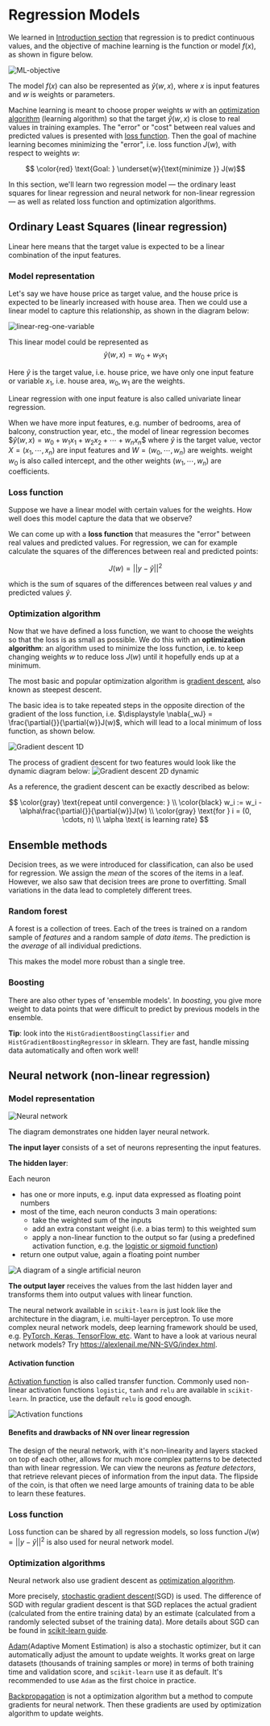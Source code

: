 # Regression Models

We learned in [Introduction section](1-intro.md) that regression is to predict continuous values, and the objective of machine learning is the function or model $f(x)$, as shown in figure below.

![ML-objective](image/1.1-ML-objective.png)

The model $f(x)$ can also be represented as $\hat{y}(w, x)$, where $x$ is input features and $w$ is weights or parameters.

Machine learning is meant to choose proper weights $w$ with an [optimization algorithm](https://en.wikipedia.org/wiki/Mathematical_optimization) (learning algorithm) so that the target $\hat{y}(w, x)$ is close to real values in training examples. The "error" or "cost" between real values and predicted values is presented with [loss function](https://en.wikipedia.org/wiki/Loss_function). Then the goal of machine learning becomes minimizing the "error", i.e. loss function $J(w)$, with respect to weights $w$:

$$ \color{red} \text{Goal:  } \underset{w}{\text{minimize }} J(w)$$

In this section, we'll learn two regression model — the ordinary least squares for linear regression and neural network for non-linear regression — as well as related loss function and optimization algorithms.


## Ordinary Least Squares (linear regression)

Linear here means that the target value is expected to be a linear combination of the input features.

### Model representation

Let's say we have house price as target value, and the house price is expected to be linearly increased with house area. Then we could use a linear model to capture this relationship, as shown in the diagram below:

![linear-reg-one-variable](image/linear_reg_one_variable.png)

This linear model could be represented as
$$\hat{y}(w,x) = w_0 + w_1x_1$$

Here $\hat{y}$ is the target value, i.e. house price,  we have only one input feature or variable $x_1$, i.e. house area, $w_0, w_1$ are the weights.

Linear regression with one input feature is also called univariate linear regression.

When we have more input features, e.g. number of bedrooms, area of balcony, construction year, etc., the model of linear regression becomes
$$\hat{y}(w,x) = w_0 + w_1x_1 + w_2x_2 + \cdots + w_nx_n \$$
where $\hat{y}$ is the target value, vector $X = (x_1, \cdots, x_n)$ are input features and $W = (w_0, \cdots, w_n)$ are weights. weight $w_0$ is also called intercept, and the other weights $(w_1, \cdots, w_n)$ are coefficients.


### Loss function

Suppose we have a linear model with certain values for the weights. How well does this model capture the data that we observe?

We can come up with a **loss function** that measures the "error" between real values and predicted values. For regression, we can for example calculate the squares of the differences between real and predicted points:

$$ J(w) = ||y - \hat{y}||^2 $$

which is the sum of squares of the differences between real values $y$ and predicted values $\hat{y}$.

### Optimization algorithm

Now that we have defined a loss function, we want to choose the weights so that the loss is as small as possible. We do this with an **optimization algorithm**: an algorithm used to minimize the loss function, i.e. to keep changing weights $w$ to reduce loss $J(w)$ until it hopefully ends up at a minimum.

The most basic and popular optimization algorithm is [gradient descent](https://en.wikipedia.org/wiki/Gradient_descent), also known as steepest descent.

The basic idea is to take repeated steps in the opposite direction of the gradient of the loss function, i.e. $\displaystyle \nabla{_wJ} = \frac{\partial{}}{\partial{w}}J(w)$, which will lead to a local minimum of loss function, as shown below.

![Gradient descent 1D](image/Gradient-descent.png)
<!-- Figure Gradient-descent.png from https://imaddabbura.github.io/img/gradient-descent-algorithms/gradients.PNG -->

The process of gradient descent for two features would look like the dynamic diagram below:
![Gradient descent 2D dynamic](image/Gradient_descent_dynamic.gif)
<!-- Figure Gradient_descent_dynamic.gif from https://blog.paperspace.com/intro-to-optimization-in-deep-learning-gradient-descent/ -->

 As a reference, the gradient descent can be exactly described as below:

$$ \color{gray} \text{repeat until convergence: } \\
     \color{black} w_i := w_i - \alpha\frac{\partial{}}{\partial{w}}J(w) \\
    \color{gray}
    \text{for } i = (0, \cdots, n) \\
    \alpha \text{ is learning rate}
$$

## Ensemble methods
Decision trees, as we were introduced for classification, can also be used for regression. We assign the *mean* of the scores of the items in a leaf. 
However, we also saw that decision trees are prone to overfitting. Small variations in the data lead to completely different trees.

### Random forest
A forest is a collection of trees. Each of the trees is trained on a random sample of *features* and a random sample of *data items*. The prediction is the *average* of all individual predictions.

This makes the model more robust than a single tree.

### Boosting
There are also other types of 'ensemble models'. In *boosting*, you give more weight to data points that were difficult to predict by previous models in the ensemble.

**Tip**: look into the `HistGradientBoostingClassifier` and `HistGradientBoostingRegressor` in sklearn. They are fast, handle missing data automatically and often work well! 

## Neural network (non-linear regression)

### Model representation

![Neural network](image/Neural_network.png)

The diagram demonstrates one hidden layer neural network.

**The input layer** consists of a set of neurons representing the input features.

**The hidden layer**:
<!-- Text and fig from https://github.com/carpentries-incubator/deep-learning-intro/blob/gh-pages/_episodes/01-introduction.md -->

Each neuron
- has one or more inputs, e.g. input data expressed as floating point numbers
- most of the time, each neuron conducts 3 main operations:
  + take the weighted sum of the inputs
  + add an extra constant weight (i.e. a bias term) to this weighted sum
  + apply a non-linear function to the output so far (using a predefined activation function, e.g. the [logistic or sigmoid function](https://en.wikipedia.org/wiki/Sigmoid_function))
- return one output value, again a floating point number

![A diagram of a single artificial neuron](image/neuron.png)


**The output layer** receives the values from the last hidden layer and transforms them into output values with linear function.

The neural network available in `scikit-learn` is just look like the architecture in the diagram, i.e. multi-layer perceptron. To use more complex neural network models, deep learning framework should be used, e.g. [PyTorch, Keras, TensorFlow, etc](https://en.wikipedia.org/wiki/Comparison_of_deep_learning_software). Want to have a look at various neural network models? Try https://alexlenail.me/NN-SVG/index.html.

#### Activation function
[Activation function](https://en.wikipedia.org/wiki/Activation_function) is also called transfer function. Commonly used non-linear activation functions `logistic`, `tanh` and `relu` are available in `scikit-learn`. In practice, use the default `relu` is good enough.

![Activation functions](image/Activation_functions.png)
<!-- Table is from https://en.wikipedia.org/wiki/Activation_function#Table_of_activation_functions -->

#### Benefits and drawbacks of NN over linear regression

The design of the neural network, with it's non-linearity and layers stacked on top of each other, allows for much more complex patterns to be detected than with linear regression. We can view the neurons as *feature detectors*, that retrieve relevant pieces of information from the input data. The flipside of the coin, is that often we need large amounts of training data to be able to learn these features.


### Loss function
Loss function can be shared by all regression models, so loss function $J(w) = ||y - \hat{y}||^2$ is also used for neural network model.

### Optimization algorithms

 Neural network also use gradient descent as [optimization algorithm](https://scikit-learn.org/stable/modules/neural_networks_supervised.html#algorithms).

 More precisely, [stochastic gradient descent](https://en.wikipedia.org/wiki/Stochastic_gradient_descent)(SGD) is used. The difference of SGD with regular gradient descent is that SGD replaces the actual gradient (calculated from the entire training data) by an estimate (calculated from a randomly selected subset of the training data). More details about SGD can be found in [scikit-learn guide](https://scikit-learn.org/stable/modules/sgd.html).

[Adam](https://en.wikipedia.org/wiki/Stochastic_gradient_descent#Adam)(Adaptive Moment Estimation) is also a stochastic optimizer, but it can automatically adjust the amount to update weights. It works great on large datasets (thousands of training samples or more) in terms of both training time and validation score, and `scikit-learn` use it as default. It's recommended to use `Adam` as the first choice in practice.

[Backpropagation](https://en.wikipedia.org/wiki/Backpropagation) is not a optimization algorithm but a method to compute gradients for neural network. Then these gradients are used by optimization algorithm to update weights.

